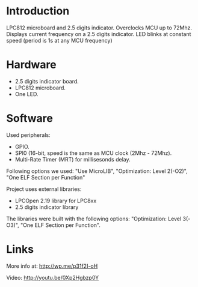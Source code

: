 Introduction
=
LPC812 microboard and 2.5 digits indicator.
Overclocks MCU up to 72Mhz.
Displays current frequency on a 2.5 digits indicator.
LED blinks at constant speed (period is 1s at any MCU frequency)

Hardware
=
* 2.5 digits indicator board.
* LPC812 microboard.
* One LED.

Software
=
Used peripherals: 

* GPIO.
* SPI0 (16-bit, speed is the same as MCU clock (2Mhz - 72Mhz).
* Multi-Rate Timer (MRT) for millisesonds delay. 

Following options we used:
"Use MicroLIB", "Optimization: Level 2(-O2)", "One ELF Section per Function"

Project uses external libraries:

* LPCOpen 2.19 library for LPC8xx
* 2.5 digits indicator library

The libraries were built with the following options:
"Optimization: Level 3(-O3)", "One ELF Section per Function".

Links
=
More info at: http://wp.me/p31f2I-oH

Video: http://youtu.be/0Xp2Hgbzp0Y
